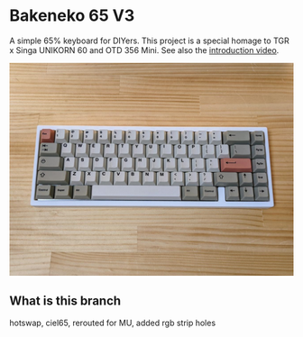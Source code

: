 # Bakeneko 65 V3

A simple 65% keyboard for DIYers. This project is a special homage to TGR x Singa UNIKORN 60 and OTD 356 Mini. See also the [introduction video](https://youtu.be/o677NcIUri4).

![Bakeneko 65](./image/bakeneko-65.jpg)

## What is this branch
hotswap, ciel65, rerouted for MU, added rgb strip holes
